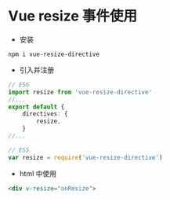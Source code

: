 # Vue resize 事件使用
- 安装
```
npm i vue-resize-directive
```
- 引入并注册
``` typescript
// ES6
import resize from 'vue-resize-directive'
//...
export default {
    directives: {
        resize,
    }
//...

// ES5
var resize = require('vue-resize-directive')

```
- html 中使用
``` html
<div v-resize="onResize">
```